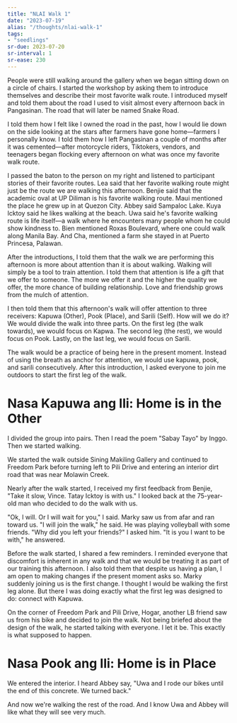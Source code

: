 ```yaml
---
title: "NLAI Walk 1"
date: "2023-07-19"
alias: "/thoughts/nlai-walk-1"
tags:
- "seedlings"
sr-due: 2023-07-20
sr-interval: 1
sr-ease: 230
---
```

People were still walking around the gallery when we began sitting down on a circle of chairs. I started the workshop by asking them to introduce themselves and describe their most favorite walk route. I introduced myself and told them about the road I used to visit almost every afternoon back in Pangasinan. The road that will later be named Snake Road.

I told them how I felt like I owned the road in the past, how I would lie down on the side looking at the stars after farmers have gone home—farmers I personally know. I told them how I left Pangasinan a couple of months after it was cemented—after motorcycle riders, Tiktokers, vendors, and teenagers began flocking every afternoon on what was once my favorite walk route.

I passed the baton to the person on my right and listened to participant stories of their favorite routes. Lea said that her favorite walking route might just be the route we are walking this afternoon. Benjie said that the academic oval at UP Diliman is his favorite walking route. Maui mentioned the place he grew up in at Quezon City. Abbey said Sampaloc Lake. Kuya Icktoy said he likes walking at the beach. Uwa said he's favorite walking route is life itself—a walk where he encounters many people whom he could show kindness to. Bien mentioned Roxas Boulevard, where one could walk along Manila Bay. And Cha, mentioned a farm she stayed in at Puerto Princesa, Palawan.

After the introductions, I told them that the walk we are performing this afternoon is more about attention than it is about walking. Walking will simply be a tool to train attention. I told them that attention is life a gift that we offer to someone. The more we offer it and the higher the quality we offer, the more chance of building relationship. Love and friendship grows from the mulch of attention.

I then told them that this afternoon's walk will offer attention to three receivers: Kapuwa (Other), Pook (Place), and Sarili (Self). How will we do it? We would divide the walk into three parts. On the first leg (the walk towards), we would focus on Kapwa. The second leg (the rest), we would focus on Pook. Lastly, on the last leg, we would focus on Sarili.

The walk would be a practice of being here in the present moment. Instead of using the breath as anchor for attention, we would use kapuwa, pook, and sarili consecutively. After this introduction, I asked everyone to join me outdoors to start the first leg of the walk.

# Nasa Kapuwa ang Ili: Home is in the Other

I divided the group into pairs. Then I read the poem "Sabay Tayo" by Inggo. Then we started walking.

We started the walk outside Sining Makiling Gallery and continued to Freedom Park before turning left to Pili Drive and entering an interior dirt road that was near Molawin Creek.

Nearly after the walk started, I received my first feedback from Benjie, "Take it slow, Vince. Tatay Icktoy is with us." I looked back at the 75-year-old man who decided to do the walk with us.

"Ok, I will. Or I will wait for you," I said. Marky saw us from afar and ran toward us. "I will join the walk," he said. He was playing volleyball with some friends. "Why did you left your friends?" I asked him. "It is you I want to be with," he answered.

Before the walk started, I shared a few reminders. I reminded everyone that discomfort is inherent in any walk and that we would be treating it as part of our training this afternoon. I also told them that despite us having a plan, I am open to making changes if the present moment asks so. Marky suddenly joining us is the first change. I thought I would be walking the first leg alone. But there I was doing exactly what the first leg was designed to do: connect with Kapuwa.

On the corner of Freedom Park and Pili Drive, Hogar, another LB friend saw us from his bike and decided to join the walk. Not being briefed about the design of the walk, he started talking with everyone. I let it be. This exactly is what supposed to happen.

# Nasa Pook ang Ili: Home is in Place

We entered the interior. I heard Abbey say, "Uwa and I rode our bikes until the end of this concrete. We turned back."

And now we're walking the rest of the road. And I know Uwa and Abbey will like what they will see very much.